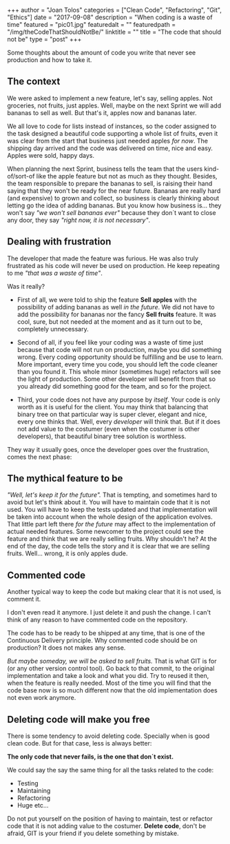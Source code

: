 +++
author = "Joan Tolos"
categories = ["Clean Code", "Refactoring", "Git", "Ethics"]
date = "2017-09-08"
description = "When coding is a waste of time"
featured = "pic01.jpg"
featuredalt = ""
featuredpath = "/img/theCodeThatShouldNotBe/"
linktitle = ""
title = "The code that should not be"
type = "post"
+++

Some thoughts about the amount of code you write that never see production and how to take it.

## The context

We were asked to implement a new feature, let's say, selling apples. Not groceries, not fruits, just apples. Well, maybe on the next Sprint we will add bananas to sell as well. But that's it, apples now and bananas later.

We all love to code for lists instead of instances, so the coder assigned to the task designed a beautiful code supporting a whole list of fruits, even it was clear from the start that business just needed apples _for now_. The shipping day arrived and the code was delivered on time, nice and easy. Apples were sold, happy days.

When planning the next Sprint, business tells the team that the users kind-of/sort-of like the apple feature but not as much as they thought. Besides, the team responsible to prepare the bananas to sell, is raising their hand saying that they won't be ready for the near future. Bananas are really hard (and expensive) to grown and collect, so business is clearly thinking about letting go the idea of adding bananas. But you know how business is... they won't say _"we won't sell bananas ever"_ because they don´t want to close any door, they say _"right now, it is not necessary"_.

## Dealing with frustration

The developer that made the feature was furious. He was also truly frustrated as his code will never be used on production. He keep repeating to me _"that was a waste of time"_.

Was it really?

 * First of all, we were told to ship the feature **Sell apples** with the possibility of adding bananas as well _in the future_. We did not have to add the possibility for bananas nor the fancy **Sell fruits** feature. It was cool, sure, but not needed at the moment and as it turn out to be, completely unnecessary.

* Second of all, if you feel like your coding was a waste of time just because that code will not run on production, maybe you did something wrong. Every coding opportunity should be fulfilling and be use to learn. More important, every time you code, you should left the code cleaner than you found it. This whole minor (sometimes huge) refactors will see the light of production. Some other developer will benefit from that so you already did something good for the team, and so for the project.

* Third, your code does not have any purpose by _itself_. Your code is only worth as it is useful for the client. You may think that balancing that binary tree on that particular way is super clever, elegant and nice, every one thinks that. Well, every _developer_ will think that.
But if it does not add value to the costumer (even when the costumer is other developers), that beautiful binary tree solution is worthless.

They way it usually goes, once the developer goes over the frustration, comes the next phase:

## The mythical feature to be

_"Well, let's keep it for the future"._ That is tempting, and sometimes hard to avoid but let's think about it. You will have to maintain code that it is not used. You will have to keep the tests updated and that implementation will be taken into account when the whole design of the application evolves. That little part left there _for the future_ may affect to the implementation of actual needed features. Some newcomer to the project could see the feature and think that we are really selling fruits. Why shouldn't he? At the end of the day, the code tells the story and it is clear that we are selling fruits. Well... wrong, it is only apples dude.

## Commented code

Another typical way to keep the code but making clear that it is not used, is comment it.

I don't even read it anymore. I just delete it and push the change. I can't think of any reason to have commented code on the repository.

The code has to be ready to be shipped at any time, that is one of the Continuous Delivery principle. Why commented code should be on production? It does not makes any sense.

_But maybe someday, we will be asked to sell fruits._ That is what GIT is for (or any other version control tool). Go back to that commit, to the original implementation and take a look and what you did. Try to reused it then, when the feature is really needed. Most of the time you will find that the code base now is so much different now that the old implementation does not even work anymore.

## Deleting code will make you free

There is some tendency to avoid deleting code. Specially when is good clean code. But for that case, less is always better:

**The only code that never fails, is the one that don´t exist.**

We could say the say the same thing for all the tasks related to the code:

* Testing
* Maintaining
* Refactoring
* Huge etc...

Do not put yourself on the position of having to maintain, test or refactor code that it is not adding value to the costumer. **Delete code**, don't be afraid, GIT is your friend if you delete something by mistake.
